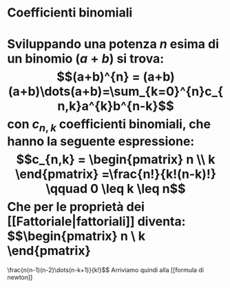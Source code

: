 # Coefficienti binomiali
Sviluppando una potenza $n$ esima di un binomio $(a + b)$ si trova:
$$(a+b)^{n} = (a+b)(a+b)\dots(a+b)=\sum_{k=0}^{n}c_{n,k}a^{k}b^{n-k}$$
con $c_{n,k}$ coefficienti binomiali, che hanno la seguente espressione:
$$c_{n,k} = \begin{pmatrix}
n \\
k
\end{pmatrix}
=\frac{n!}{k!(n-k)!}
\qquad 0 \leq k \leq n$$
Che per le proprietà dei [[Fattoriale|fattoriali]] diventa:
$$\begin{pmatrix}
n \\
k
\end{pmatrix}
=
\frac{n(n-1)(n-2)\dots(n-k+1)}{k!}$$
Arriviamo quindi alla [[formula di newton]]
